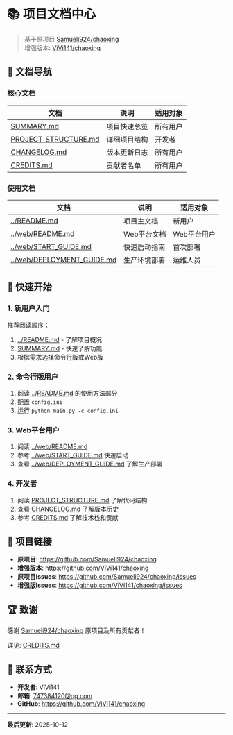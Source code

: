 # :books: 项目文档中心

> 基于原项目 [Samueli924/chaoxing](https://github.com/Samueli924/chaoxing)  
> 增强版本: [ViVi141/chaoxing](https://github.com/ViVi141/chaoxing)

## :page_facing_up: 文档导航

### 核心文档

| 文档 | 说明 | 适用对象 |
|------|------|---------|
| [SUMMARY.md](SUMMARY.md) | 项目快速总览 | 所有用户 |
| [PROJECT_STRUCTURE.md](PROJECT_STRUCTURE.md) | 详细项目结构 | 开发者 |
| [CHANGELOG.md](CHANGELOG.md) | 版本更新日志 | 所有用户 |
| [CREDITS.md](CREDITS.md) | 贡献者名单 | 所有用户 |

### 使用文档

| 文档 | 说明 | 适用对象 |
|------|------|---------|
| [../README.md](../README.md) | 项目主文档 | 新用户 |
| [../web/README.md](../web/README.md) | Web平台文档 | Web平台用户 |
| [../web/START_GUIDE.md](../web/START_GUIDE.md) | 快速启动指南 | 首次部署 |
| [../web/DEPLOYMENT_GUIDE.md](../web/DEPLOYMENT_GUIDE.md) | 生产环境部署 | 运维人员 |

## :dart: 快速开始

### 1. 新用户入门
推荐阅读顺序：
1. [../README.md](../README.md) - 了解项目概况
2. [SUMMARY.md](SUMMARY.md) - 快速了解功能
3. 根据需求选择命令行版或Web版

### 2. 命令行版用户
1. 阅读 [../README.md](../README.md) 的使用方法部分
2. 配置 `config.ini`
3. 运行 `python main.py -c config.ini`

### 3. Web平台用户
1. 阅读 [../web/README.md](../web/README.md)
2. 参考 [../web/START_GUIDE.md](../web/START_GUIDE.md) 快速启动
3. 查看 [../web/DEPLOYMENT_GUIDE.md](../web/DEPLOYMENT_GUIDE.md) 了解生产部署

### 4. 开发者
1. 阅读 [PROJECT_STRUCTURE.md](PROJECT_STRUCTURE.md) 了解代码结构
2. 查看 [CHANGELOG.md](CHANGELOG.md) 了解版本历史
3. 参考 [CREDITS.md](CREDITS.md) 了解技术栈和贡献

## :link: 项目链接

- **原项目**: https://github.com/Samueli924/chaoxing
- **增强版本**: https://github.com/ViVi141/chaoxing
- **原项目Issues**: https://github.com/Samueli924/chaoxing/issues
- **增强版Issues**: https://github.com/ViVi141/chaoxing/issues

## :trophy: 致谢

感谢 [Samueli924/chaoxing](https://github.com/Samueli924/chaoxing) 原项目及所有贡献者！

详见: [CREDITS.md](CREDITS.md)

## :email: 联系方式

- **开发者**: ViVi141
- **邮箱**: 747384120@qq.com
- **GitHub**: https://github.com/ViVi141/chaoxing

---

**最后更新**: 2025-10-12

